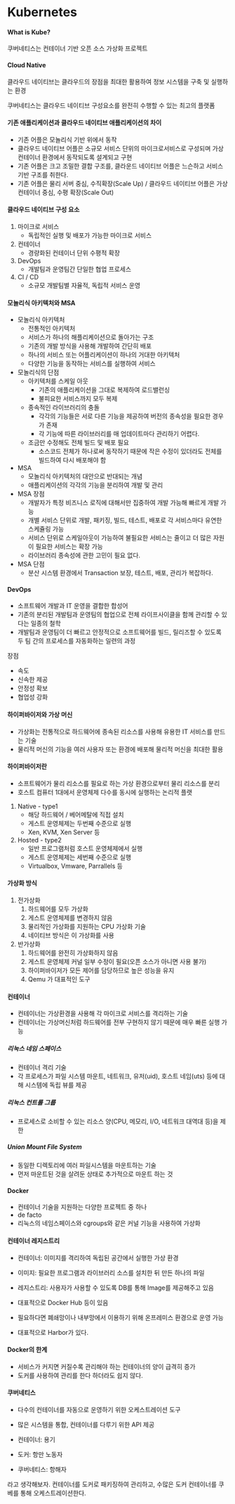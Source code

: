 # Kubernetes



#### What is Kube?

쿠버네티스는 컨테이너 기반 오픈 소스 가상화 프로젝트



####  Cloud Native

클라우드 네이티브는 클라우드의 장점을 최대한 활용하여 정보 시스템을 구축 및 실행하는 환경

쿠버네티스는 클라우드 네이티브 구성요소를 완전히 수행할 수 있는 최고의 플랫폼



#### 기존 애플리케이션과 클라우드 네이티브 애플리케이션의 차이

- 기존 어플은 모놀리식 기반 위에서 동작
- 클라우드 네이티브 어플은 소규모 서비스 단위의 마이크로서비스로 구성되며 가상 컨테이너 환경에서 동작되도록 설계되고 구현
- 기존 어플은 크고 조밀한 결합 구조를, 클라운드 네이티브 어플은 느슨하고 서비스 기반 구조를 취한다.
- 기존 어플은 물리 서버 중심, 수직확장(Scale Up) / 클라우드 네이티브 어플은 가상 컨테이너 중심, 수평 확장(Scale Out)



#### 클라우드 네이티브 구성 요소

1. 마이크로 서비스
   - 독립적인 실행 및 배포가 가능한 마이크로 서비스
2. 컨테이너
   - 경량화된 컨테이너 단위 수평적 확장
3. DevOps
   - 개발팀과 운영팀간 단일한 협업 프로세스
4. CI / CD
   - 소규모 개발팀별 자율적, 독립적 서비스 운영



#### 모놀리식 아키텍처와 MSA

- 모놀리식 아키텍처
  - 전통적인 아키텍처
  - 서비스가 하나의 해플리케이션으로 돌아가는 구조
  - 기존의 개발 방식을 사용해 개발하여 간단히 배포
  - 하나의 서비스 또는 어플리케이션이 하나의 거대한 아키텍처
  - 다양한 기능을 동작하는 서비스를 실행하여 서비스
- 모놀리식의 단점
  - 아키텍처를 스케일 아웃
    - 기존의 애플리케이션을 그대로 복제하여 로드밸런싱
    - 불피요한 서비스까지 모두 복제
  - 종속적인 라이브러리의 충돌
    - 각각의 기능들은 서로 다른 기능을 제공하여 버전의 종속성을 필요한 경우가 존재
    - 각 기능에 따른 라이브러리를 매 업데이트마다 관리하기 어렵다.
  - 조금만 수정해도 전체 빌드 및 배포 필요
    - 소스코드 전체가 하나로써 동작하기 때문에 작은 수정이 있더라도 전체를 빌드하여 다시 배포해야 함
- MSA
  - 모놀리식 아키텍처의 대안으로 반대되는 개념
  - 애플리케이션의 각각의 기능을 분리하여 개발 및 관리
- MSA 장점
  - 개발자가 특정 비즈니스 로직에 대해서만 집중하여 개발 가능해 빠르게 개발 가능
  - 개별 서비스 단위로 개발, 패키징, 빌드, 테스트, 배포로 각 서비스마다 유연한 스케쥴링 가능
  - 서비스 단위로 스케일아웃이 가능하여 불필요한 서비스는 줄이고 더 많은 자원이 필요한 서비스는 확장 가능
  - 라이브러리 종속성에 관한 고민이 필요 없다.
- MSA 단점
  - 분산 시스템 환경에서 Transaction 보장, 테스트, 배포, 관리가 복잡하다.



#### DevOps

- 소프트웨어 개발과 IT 운영을 결합한 합성어
- 기존의 분리된 개발팀과 운영팀의 협업으로 전체 라이프사이클을 함께 관리할 수 있다는 일종의 철학
- 개발팀과 운영팀이 더 빠르고 안정적으로 소프트웨어를 빌드, 릴리즈할 수 있도록 두 팀 간의 프로세스를 자동화하는 일련의 과정



장점

- 속도
- 신속한 제공
- 안정성 확보
- 협업성 강화



#### 하이퍼바이저와 가상 머신

- 가상화는 전통적으로 하드웨어에 종속된 리소스를 사용해 유용한 IT 서비스를 만드는 기술
- 물리적 머신의 기능을 여러 사용자 또는 환경에 배포해 물리적 머신을 최대한 활용



#### 하이퍼바이저란

- 소프트웨어가 물리 리소스를 필요로 하는 가상 환경으로부터 물리 리소스를 분리
- 호스트 컴퓨터 1대에서 운영체제 다수를 동시에 실행하는 논리적 플랫



1. Native - type1
   - 해당 하드웨어 / 베어메탈에 직접 설치
   - 게스트 운영체제는 두번째 수준으로 실행
   - Xen, KVM, Xen Server 등
2. Hosted - type2
   - 일반 프로그램처럼 호스트 운영체제에서 실행
   - 게스트 운영체제는 세번째 수준으로 실행
   - Virtualbox, Vmware, Parrallels 등



#### 가상화 방식

1. 전가상화
   1. 하드웨어를 모두 가상화
   2. 게스트 운영체제를 변경하지 않음
   3. 물리적인 가상화를 지원하는 CPU 가상화 기술
   4. 네이티브 방식은 이 가상화를 사용
2. 반가상화
   1. 하드웨어를 완전히 가상화하지 않음
   2. 게스트 운영체제 커널 일부 수정이 필요(오픈 소스가 아니면 사용 불가)
   3. 하이퍼바이저가 모든 제어를 담당하므로 높은 성능을 유지
   4. Qemu 가 대표적인 도구



#### 컨테이너

- 컨테이너는 가상환경을 사용해 각 마이크로 서비스를 격리하는 기술
- 컨테이너는 가상머신처럼 하드웨어를 전부 구현하지 않기 때문에 매우 빠른 실행 가능



##### 리눅스 네임 스페이스 

- 컨테이너 격리 기술
- 각 프로세스가 파일 시스템 마운트, 네트워크, 유저(uid), 호스트 네임(uts) 등에 대해 시스템에 독립 뷰를 제공

##### 리눅스 컨트롤 그룹

- 프로세스로 소비할 수 있는 리소스 양(CPU, 메모리, I/O, 네트워크 대역대 등)을 제한

##### Union Mount File System

- 동일한 디렉토리에 여러 파일시스템을 마운트하는 기술
- 먼저 마운트된 것을 살려둔 상태로 추가적으로 마운트 하는 것



#### Docker

- 컨테이너 기술을 지원하는 다양한 프로젝트 중 하나
- de facto
- 리눅스의 네임스페이스와 cgroups와 같은 커널 기능을 사용하여 가상화



#### 컨테이너 레지스트리

- 컨테이너: 이미지를 격리하여 독립된 공간에서 실행한 가상 환경
- 이미지: 필요한 프로그램과 라이브러리 소스를 설치한 뒤 만든 하나의 파일
- 레지스트리: 사용자가 사용할 수 있도록 DB를 통해 Image를 제공해주고 있음

- 대표적으로 Docker Hub 등이 있음
- 필요하다면 폐쇄망이나 내부망에서 이용하기 위해 온프레미스 환경으로 운영 가능
- 대표적으로 Harbor가 있다.



#### Docker의 한계

- 서비스가 커지면 커질수록 관리해야 하는 컨테이너의 양이 급격히 증가
- 도커를 사용하여 관리를 한다 하더라도 쉽지 않다.



#### 쿠버네티스

- 다수의 컨테이너를 자동으로 운영하기 위한 오케스트레이션 도구
- 많은 시스템을 통합, 컨테이너를 다루기 위한 API 제공



- 컨테이너: 용기
- 도커: 항만 노동자
- 쿠버네티스: 항해자

라고 생각해보자. 컨테이너를 도커로 패키징하여 관리하고, 수많은 도커 컨테이너를 쿠베를 통해 오케스트레이션한다.




